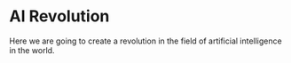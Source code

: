 # AI Revolution

Here we are going to create a revolution in the field of artificial intelligence in the world.
